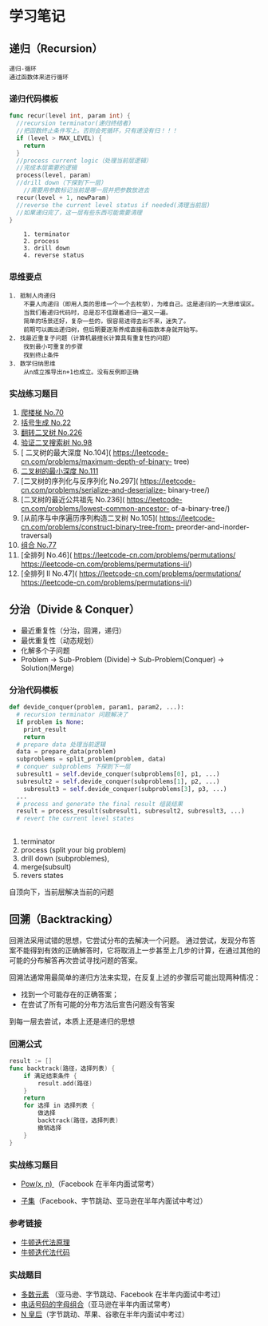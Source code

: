 # 学习笔记

## 递归（Recursion） 
    递归-循环
    通过函数体来进行循环

### 递归代码模板

```go
func recur(level int, param int) {
  //recursion terminator(递归终结者)
  //把函数终止条件写上。否则会死循环，只有递没有归！！！
  if (level > MAX_LEVEL) {
    return
  }
  //process current logic（处理当前层逻辑）
  //完成本层需要的逻辑
  process(level, param)
  //drill down（下探到下一层）
    //需要用参数标记当前是哪一层并把参数放进去
  recur(level + 1, newParam)
  //reverse the current level status if needed(清理当前层)
  //如果递归完了，这一层有些东西可能需要清理
}
```
		1. terminator
		2. process
		3. drill down
		4. reverse status
### 思维要点

	1. 抵制人肉递归
		不要人肉递归（即用人类的思维一个一个去枚举），为难自己。这是递归的一大思维误区。
		当我们看递归代码时，总是忍不住跟着递归一遍又一遍。
		简单的场景还好，复杂一些的，很容易进得去出不来，迷失了。
		前期可以画出递归树，但后期要逐渐养成直接看函数本身就开始写。
	2. 找最近重复子问题（计算机最擅长计算具有重复性的问题）
		找到最小可重复的步骤
		找到终止条件
	3. 数学归纳思维
		从n成立推导出n+1也成立。没有反例即正确

### 实战练习题目

1. [爬楼梯 No.70]( https://leetcode-cn.com/problems/climbing-stairs/)
2. [ 括号生成 No.22](https://leetcode-cn.com/problems/generate-parentheses/)
3. [翻转二叉树 No.226]( https://leetcode-cn.com/problems/invert-binary-tree/description/)
4. [验证二叉搜索树 No.98]( https://leetcode-cn.com/problems/validate-binary-search-tree)
5. [ 二叉树的最大深度 No.104]( https://leetcode-cn.com/problems/maximum-depth-of-binary- tree)
6. [ 二叉树的最小深度 No.111]( https://leetcode-cn.com/problems/minimum-depth-of-binary-tree)
7. [二叉树的序列化与反序列化 No.297]( https://leetcode-cn.com/problems/serialize-and-deserialize- binary-tree/)
8. [二叉树的最近公共祖先 No.236]( https://leetcode-cn.com/problems/lowest-common-ancestor- of-a-binary-tree/)
9. [从前序与中序遍历序列构造二叉树 No.105]( https://leetcode-cn.com/problems/construct-binary-tree-from- preorder-and-inorder-traversal)
10. [组合 No.77](https://leetcode-cn.com/problems/combinations/)
11. [全排列 No.46]( https://leetcode-cn.com/problems/permutations/ https://leetcode-cn.com/problems/permutations-ii/)
12. [全排列 II No.47]( https://leetcode-cn.com/problems/permutations/ https://leetcode-cn.com/problems/permutations-ii/)



## 分治（Divide & Conquer）

- 最近重复性（分治，回溯，递归）
- 最优重复性（动态规划）
- 化解多个子问题
- Problem -> Sub-Problem (Divide)-> Sub-Problem(Conquer) -> Solution(Merge)

### 分治代码模板

```python
def devide_conquer(problem, param1, param2, ...):
  # recursion terminator 问题解决了
  if problem is None:
    print_result
    return
  # prepare data 处理当前逻辑
  data = prepare_data(problem)
  subproblems = split_problem(problem, data)
  # conquer subproblems 下探到下一层
  subresult1 = self.devide_conquer(subproblems[0], p1, ...)
  subresult2 = self.devide_conquer(subproblems[1], p2, ...)
	subresult3 = self.devide_conquer(subproblems[3], p3, ...)
  ...
  # process and generate the final result 组装结果
  result = process_result(subresult1, subresult2, subresult3, ...)
  # revert the current level states
  
```

1. terminator
2. process (split your big problem)
3. drill down (subproblemes),
4. merge(subsult)
5. revers states

自顶向下，当前层解决当前的问题

## 回溯（Backtracking）

回溯法采用试错的思想，它尝试分布的去解决一个问题。 通过尝试，发现分布答案不能得到有效的正确解答时，它将取消上一步甚至上几步的计算，在通过其他的可能的分布解答再次尝试寻找问题的答案。

回溯法通常用最简单的递归方法来实现，在反复上述的步骤后可能出现两种情况：

* 找到一个可能存在的正确答案；
* 在尝试了所有可能的分布方法后宣告问题没有答案

到每一层去尝试，本质上还是递归的思想

### 回溯公式

```go
result := []
func backtrack(路径，选择列表) {
	if 满足结束条件 {
		result.add(路径)
	}
	return
	for 选择 in 选择列表 {
		做选择
		backtrack(路径，选择列表)
		撤销选择
	}
}
```

### 实战练习题目

- [Pow(x, n) ](https://leetcode-cn.com/problems/powx-n/)（Facebook 在半年内面试常考）

- [子集](https://leetcode-cn.com/problems/subsets/)（Facebook、字节跳动、亚马逊在半年内面试中考过）

### 参考链接

  - [牛顿迭代法原理](http://www.matrix67.com/blog/archives/361)
  - [牛顿迭代法代码](http://www.voidcn.com/article/p-eudisdmk-zm.html)

### 实战题目

  - [多数元素](https://leetcode-cn.com/problems/majority-element/description/) （亚马逊、字节跳动、Facebook 在半年内面试中考过）
  - [电话号码的字母组合](https://leetcode-cn.com/problems/letter-combinations-of-a-phone-number/)（亚马逊在半年内面试常考）
  - [N 皇后](https://leetcode-cn.com/problems/n-queens/)（字节跳动、苹果、谷歌在半年内面试中考过）
